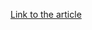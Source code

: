 [Link to the article](https://www.cisa.gov/news-events/alerts/2025/01/13/cisa-and-us-and-international-partners-publish-guidance-priority-considerations-product-selection-ot)
